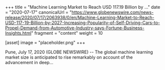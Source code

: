 +++
title = "Machine Learning Market to Reach USD 117.19 Billion by ..."
date = "2020-07-17"
canonicalUrl = "https://www.globenewswire.com/news-release/2020/07/17/2063938/0/en/Machine-Learning-Market-to-Reach-USD-117-19-Billion-by-2027-Increasing-Popularity-of-Self-Driving-Cars-to-Propel-Demand-from-Automotive-Industry-says-Fortune-Business-Insights.html"
fragment = "content"
weight = 10

[asset]
    image = "placeholder.png"
+++

Pune, July 17, 2020 (GLOBE NEWSWIRE) -- The global machine learning market 
size is anticipated to rise remarkably on account of the advancement in 
deep...
